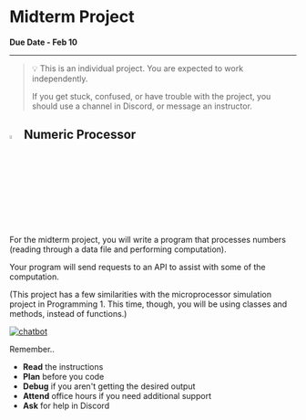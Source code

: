 # Midterm Project

**Due Date - Feb 10**

---

> 💡 This is an individual project. You are expected to work independently.
>
> If you get stuck, confused, or have trouble with the project, you should use a channel in Discord, or message an instructor.


## <img src="../../images/midterm/calc.png" width="4%" height="4%" style="border:none, border-width: 0, border: 0; box-shadow: 0px 0px;" /> Numeric Processor

For the midterm project, you will write a program that processes numbers (reading through a data file and performing computation).

Your program will send requests to an API to assist with some of the computation.

(This project has a few similarities with the microprocessor simulation project in Programming 1. This time, though, you will be using classes and methods, instead of functions.)

[![chatbot](https://img.shields.io/static/v1?label=Begin%20Project&message=Numeric%20Processor&color=blue)](https://classroom.github.com/a/P2YFfJ_d)

<!-- https://github.com/kibo-programming-2-jan-23/numeric-processor -->

Remember..

- **Read** the instructions
- **Plan** before you code
- **Debug** if you aren't getting the desired output
- **Attend** office hours if you need additional support
- **Ask** for help in Discord
